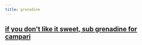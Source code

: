 ```yaml
---
title: grenadine
---
```


## [if you don't like it sweet, sub grenadine for campari](https://punchdrink.com/articles/when-in-doubt-add-campari-cocktail-recipe/)
